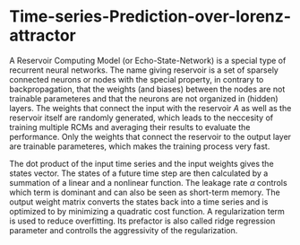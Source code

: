 # Time-series-Prediction-over-lorenz-attractor

A Reservoir Computing Model (or Echo-State-Network) is a special type of recurrent neural networks. The name giving reservoir is a set of sparsely connected neurons or nodes with the special property, in contrary to backpropagation, that the weights (and biases) between the nodes are not trainable parameteres and that the neurons are not organized in (hidden) layers. The weights that connect the input  with the reservoir $A$ as well as the reservoir itself are randomly generated, which leads to the neccesity of training multiple RCMs and averaging their results to evaluate the performance. Only the weights that connect the reservoir to the output layer are trainable parameteres, which makes the training process very fast.

The dot product of the input time series and the input weights gives the states vector. The states of a future time step are then calculated by a summation of a linear and a nonlinear function. The leakage rate $\alpha$ controls which term is dominant and can also be seen as short-term memory. The output weight matrix converts the states back into a time series and is optimized to by minimizing a quadratic cost function. A regularization term is used to reduce overfitting. Its prefactor is also called ridge regression parameter and controlls the aggressivity of the regularization.
